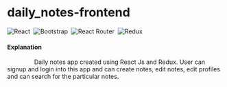 # daily_notes-frontend

![React](https://img.shields.io/badge/react-%2320232a.svg?style=for-the-badge&logo=react&logoColor=%2361DAFB) &nbsp;![Bootstrap](https://img.shields.io/badge/bootstrap-%23563D7C.svg?style=for-the-badge&logo=bootstrap&logoColor=white) &nbsp;![React Router](https://img.shields.io/badge/React_Router-CA4245?style=for-the-badge&logo=react-router&logoColor=white) &nbsp;![Redux](https://img.shields.io/badge/redux-%23593d88.svg?style=for-the-badge&logo=redux&logoColor=white)

#### Explanation  
   <p>&nbsp;&nbsp;&nbsp;&nbsp;&nbsp;&nbsp;&nbsp;&nbsp;&nbsp;&nbsp;&nbsp;&nbsp;&nbsp;&nbsp;&nbsp;&nbsp;Daily notes app created using React Js and Redux. 
User can signup and login into this app and can create notes, edit notes, edit profiles and can search for the particular notes.</p>



